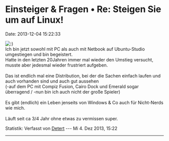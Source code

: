 Einsteiger & Fragen • Re: Steigen Sie um auf Linux!
===================================================

Date: 2013-12-04 15:22:33

![:)](http://forum.suma-ev.de/images/smilies/icon_e_smile.gif "Lächeln")\
Ich bin jetzt sowohl mit PC als auch mit Netbook auf Ubuntu-Studio
umgestiegen und bin begeistert.\
Hatte in den letzten 20Jahren immer mal wieder den Umstieg versucht,
musste aber jedesmal wieder frustriert aufgeben.\
\
Das ist endlich mal eine Distribution, bei der die Sachen einfach laufen
und auch vorhanden sind und auch gut aussehen\
(-auf dem PC mit Compiz Fusion, Cairo Dock und Emerald sogar überragend
/ -nun bin ich auch nicht der große Spieler)\
\
Es gibt (endlich) ein Leben jenseits von Windows & Co auch für
Nicht-Nerds wie mich.\
\
Läuft seit ca 3/4 Jahr ohne etwas zu vermissen super.

Statistik: Verfasst von
[Detert](http://forum.suma-ev.de/memberlist.php?mode=viewprofile&u=125)
--- Mi 4. Dez 2013, 15:22

------------------------------------------------------------------------
